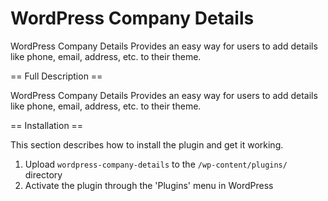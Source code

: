 WordPress Company Details
=============================

WordPress Company Details Provides an easy way for users to add details like phone, email, address, etc. to their theme.

== Full Description ==

WordPress Company Details Provides an easy way for users to add details like phone, email, address, etc. to their theme.

== Installation ==

This section describes how to install the plugin and get it working.

1. Upload `wordpress-company-details` to the `/wp-content/plugins/` directory
1. Activate the plugin through the 'Plugins' menu in WordPress